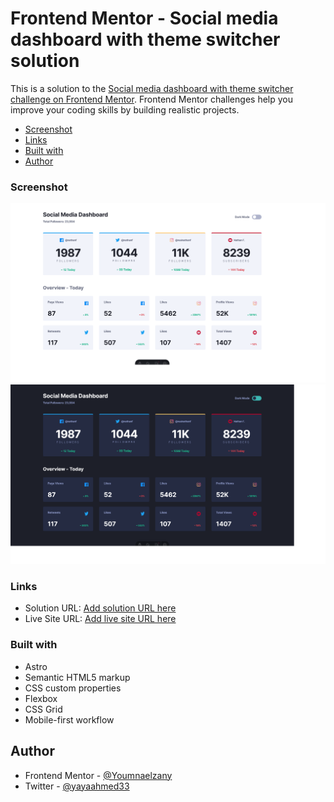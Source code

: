 # Frontend Mentor - Social media dashboard with theme switcher solution

This is a solution to the [Social media dashboard with theme switcher challenge on Frontend Mentor](https://www.frontendmentor.io/challenges/social-media-dashboard-with-theme-switcher-6oY8ozp_H). Frontend Mentor challenges help you improve your coding skills by building realistic projects.

- [Screenshot](#screenshot)
- [Links](#links)
- [Built with](#built-with)
- [Author](#author)

### Screenshot

![](./public/Screenshot%202024-04-30%20at%2005-14-12%20Social%20media%20dashboard%20with%20theme%20switcher.png)
![](./public/Screenshot%202024-04-30%20at%2005-14-21%20Social%20media%20dashboard%20with%20theme%20switcher.png)

### Links

- Solution URL: [Add solution URL here](https://github.com/Youmnaelzany/social-media-dashboard-with-theme-switcher-29-4-24.git)
- Live Site URL: [Add live site URL here](https://socailmediadashboard294.netlify.app/)

### Built with

- Astro
- Semantic HTML5 markup
- CSS custom properties
- Flexbox
- CSS Grid
- Mobile-first workflow

## Author

- Frontend Mentor - [@Youmnaelzany](https://www.frontendmentor.io/profile/Youmnaelzany)
- Twitter - [@yayaahmed33](https://twitter.com/yayaahmed33)
